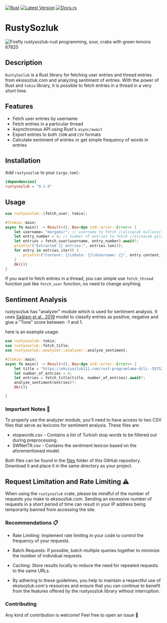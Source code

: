 [![Rust](https://github.com/altunenes/rustysozluk/actions/workflows/rust.yml/badge.svg)](https://github.com/altunenes/rustysozluk/actions/workflows/rust.yml) [![Latest Version]][crates.io] [![Docs.rs](https://docs.rs/rustysozluk/badge.svg)](https://docs.rs/rustysozluk/latest/rustysozluk/)


[Latest Version]: https://img.shields.io/crates/v/rustysozluk.svg
[crates.io]: https://crates.io/crates/rustysozluk  



# RustySozluk

![Firefly rustysozluk-rust programming, sour, crabs with green lemons 67820](https://github.com/altunenes/rustysozluk/assets/54986652/7f70cad0-1e9c-4ed6-871d-163a485f1294)


## Description

`RustySozluk` is a Rust library for fetching user entries and thread entries from eksisozluk.com and analyzing sentiment of entries.
With the power of Rust and `tokio` library, it is possible to fetch entries in a thread in a very short time.

## Features

- Fetch user entries by username
- Fetch entries in a particular thread
- Asynchronous API using Rust's `async/await`
- Export entries to both `JSON` and `CSV` formats
- Calculate sentiment of entries or get simple frequency of words in entries
  
## Installation

Add `rustysozluk` to your `Cargo.toml`:

```toml
[dependencies]
rustysozluk = "0.1.9"
```

## Usage

```rust
use rustysozluk::{fetch_user, tokio};

#[tokio::main]
async fn main() -> Result<(), Box<dyn std::error::Error>> {
    let username= "morgomir"; // username to fetch //alınacak kullanıcı adı
    let entry_number = 4; // number of entries to fetch //alınacak girdi sayısı
    let entries = fetch_user(username, entry_number).await?;
    println!("Extracted {} entries:", entries.len());
    for entry in entries.iter() {
        println!("Content: {}\nDate: {}\nUsername: {}", entry.content, entry.date, entry.username);
    }
    Ok(())
}
```

If you want to fetch entries in a thread, you can simple use `fetch_thread` function just like `fetch_user` function, no need to change anything.



## Sentiment Analysis 

rustysozluk has "analyzer" module which is used for sentiment analysis. It uses [Sağlam et al., 2019](https://journals.tubitak.gov.tr/cgi/viewcontent.cgi?article=1639&context=elektrik) model to classify entries as positive, negative and give a "Tone" score between -1 and 1. 

here is an example usage:

```rust
use rustysozluk::tokio;
use rustysozluk::fetch_title;
use rustysozluk::analyzer::analyzer::analyze_sentiment; 

#[tokio::main]
async fn main() -> Result<(), Box<dyn std::error::Error>> {
    let title = "https://eksisozluk111.com/rust-programlama-dili--5575227"; 
    let number_of_entries = 4; 
    let entries = fetch_title(title, number_of_entries).await?;
    analyze_sentiment(entries)?;
    Ok(())

}
```


### Important Notes 📝

To properly use the analyzer module, you'll need to have access to two CSV files that serve as lexicons for sentiment analysis. These files are:

- stopwords.csv - Contains a list of Turkish stop words to be filtered out during preprocessing.
- SWNetTR.csv - Contains the sentiment lexicon based on the aforementioned model.

Both files can be found in the [files](https://github.com/altunenes/rustysozluk/tree/31d181c2241ca67c6bd4a72a5ff2bc65d7f3d395/files) folder of this GitHub repository. Download it and place it in the same directory as your project.


## Request Limitation and Rate Limiting ⚠️

When using the `rustysozluk` crate, please be mindful of the number of requests you make to eksisozluk.com. Sending an excessive number of requests in a short period of time can result in your IP address being temporarily banned from accessing the site.

### Recommendations 📋

- Rate Limiting: Implement rate limiting in your code to control the frequency of your requests.
  
- Batch Requests: If possible, batch multiple queries together to minimize the number of individual requests.
  
- Caching: Store results locally to reduce the need for repeated requests to the same URLs.
  
- By adhering to these guidelines, you help to maintain a respectful use of eksisozluk.com's resources and ensure that you can continue to benefit from the features offered by the rustysozluk library without interruption.




### Contributing

Any kind of contribution is welcome! Feel free to open an issue 🙂
